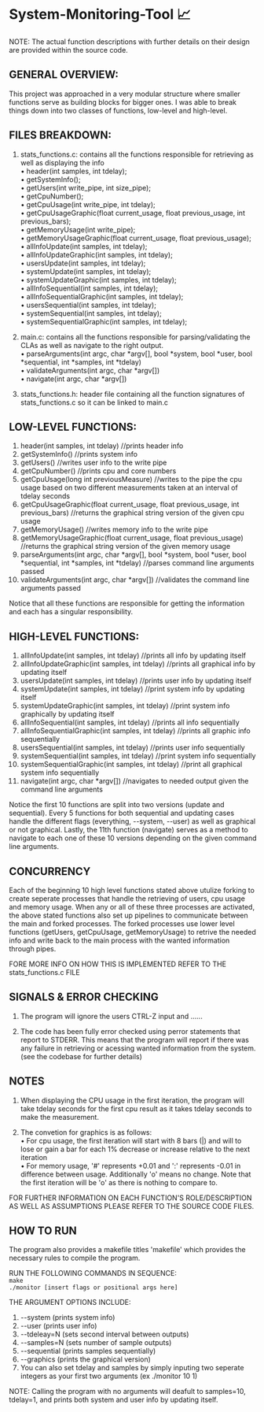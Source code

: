 # System-Monitoring-Tool 📈

NOTE: The actual function descriptions with further details on their design are provided within the source code.

## GENERAL OVERVIEW:

This project was approached in a very modular structure where smaller functions serve as building blocks for bigger ones.
I was able to break things down into two classes of functions, low-level and high-level.

## FILES BREAKDOWN:

1. stats_functions.c: contains all the functions responsible for retrieving as well as displaying the info
   <br /> • header(int samples, int tdelay);
   <br />• getSystemInfo();
   <br />• getUsers(int write_pipe, int size_pipe);
   <br />• getCpuNumber();
   <br />• getCpuUsage(int write_pipe, int tdelay);
   <br />• getCpuUsageGraphic(float current_usage, float previous_usage, int previous_bars);
   <br />• getMemoryUsage(int write_pipe);
   <br />• getMemoryUsageGraphic(float current_usage, float previous_usage);
   <br />• allInfoUpdate(int samples, int tdelay);
   <br />• allInfoUpdateGraphic(int samples, int tdelay);
   <br />• usersUpdate(int samples, int tdelay);
   <br />• systemUpdate(int samples, int tdelay);
   <br />• systemUpdateGraphic(int samples, int tdelay);
   <br />• allInfoSequential(int samples, int tdelay);
   <br />• allInfoSequentialGraphic(int samples, int tdelay);
   <br />• usersSequential(int samples, int tdelay);
   <br />• systemSequential(int samples, int tdelay);
   <br />• systemSequentialGraphic(int samples, int tdelay);

2. main.c: contains all the functions responsible for parsing/validating the CLAs as well as navigate to the right output.
   <br />• parseArguments(int argc, char *argv[], bool *system, bool *user, bool *sequential, int *samples, int *tdelay)
   <br />• validateArguments(int argc, char \*argv[])
   <br />• navigate(int argc, char \*argv[])

3. stats_functions.h: header file containing all the function signatures of stats_functions.c so it can be linked to main.c

## LOW-LEVEL FUNCTIONS:

1. header(int samples, int tdelay) //prints header info
2. getSystemInfo() //prints system info
3. getUsers() //writes user info to the write pipe
4. getCpuNumber() //prints cpu and core numbers
5. getCpuUsage(long int previousMeasure) //writes to the pipe the cpu usage based on two different measurements taken at an interval of tdelay seconds
6. getCpuUsageGraphic(float current_usage, float previous_usage, int previous_bars) //returns the graphical string version of the given cpu usage
7. getMemoryUsage() //writes memory info to the write pipe
8. getMemoryUsageGraphic(float current_usage, float previous_usage) //returns the graphical string version of the given memory usage
9. parseArguments(int argc, char *argv[], bool *system, bool *user, bool *sequential, int *samples, int *tdelay) //parses command line arguments passed
10. validateArguments(int argc, char \*argv[]) //validates the command line arguments passed

Notice that all these functions are responsible for getting the information and each has a singular responsibility.

## HIGH-LEVEL FUNCTIONS:

1. allInfoUpdate(int samples, int tdelay) //prints all info by updating itself
2. allInfoUpdateGraphic(int samples, int tdelay) //prints all graphical info by updating itself
3. usersUpdate(int samples, int tdelay) //prints user info by updating itself
4. systemUpdate(int samples, int tdelay) //print system info by updating itself
5. systemUpdateGraphic(int samples, int tdelay) //print system info graphically by updating itself
6. allInfoSequential(int samples, int tdelay) //prints all info sequentially
7. allInfoSequentialGraphic(int samples, int tdelay) //prints all graphic info sequentially
8. usersSequential(int samples, int tdelay) //prints user info sequentially
9. systemSequential(int samples, int tdelay) //print system info sequentially
10. systemSequentialGraphic(int samples, int tdelay) //print all graphical system info sequentially
11. navigate(int argc, char \*argv[]) //navigates to needed output given the command line arguments

Notice the first 10 functions are split into two versions (update and sequential). Every 5 functions for both sequential and updating cases handle the different flags (everything, --system, --user) as well as graphical or not graphical. Lastly, the 11th function (navigate) serves as a method to navigate to each one of these 10 versions depending on the given command line arguments.

## CONCURRENCY

Each of the beginning 10 high level functions stated above utulize forking to create seperate processes that handle the retrieving of users, cpu usage and memory usage. When any or all of these three processes are activated, the above stated functions also set up pipelines to communicate between the main and forked processes. The forked processes use lower level functions (getUsers, getCpuUsage, getMemoryUsage) to retrive the needed info and write back to the main process with the wanted information through pipes.

FORE MORE INFO ON HOW THIS IS IMPLEMENTED REFER TO THE stats_functions.c FILE

## SIGNALS & ERROR CHECKING

1. The program will ignore the users CTRL-Z input and ......

2. The code has been fully error checked using perror statements that report to STDERR. This means that the program will report if there was any failure in retrieving or acessing wanted information from the system. (see the codebase for further details)

## NOTES

1. When displaying the CPU usage in the first iteration, the program will take tdelay seconds for the first cpu result as it takes tdelay seconds to make the measurement.

2. The convetion for graphics is as follows:
   <br />• For cpu usage, the first iteration will start with 8 bars (|) and will to lose or gain a bar for each 1% decrease or increase relative to the next iteration
   <br />• For memory usage, '#' represents +0.01 and ':' represents -0.01 in difference between usage. Additionally 'o' means no change. Note that the first iteration will be 'o' as there is nothing to compare to.

FOR FURTHER INFORMATION ON EACH FUNCTION'S ROLE/DESCRIPTION AS WELL AS ASSUMPTIONS PLEASE REFER TO THE SOURCE CODE FILES.

## HOW TO RUN

The program also provides a makefile titles 'makefile' which provides the necessary rules to compile the program.

RUN THE FOLLOWING COMMANDS IN SEQUENCE:
<br /> `make`
<br /> `./monitor [insert flags or positional args here]`

THE ARGUMENT OPTIONS INCLUDE:

1. --system (prints system info)
2. --user (prints user info)
3. --tdeleay=N (sets second interval between outputs)
4. --samples=N (sets number of sample outputs)
5. --sequential (prints samples sequentially)
6. --graphics (prints the graphical version)
7. You can also set tdelay and samples by simply inputing two seperate integers as your first two arguments (ex ./monitor 10 1)

NOTE: Calling the program with no arguments will deafult to samples=10, tdelay=1, and prints both system and user info by updating itself.
